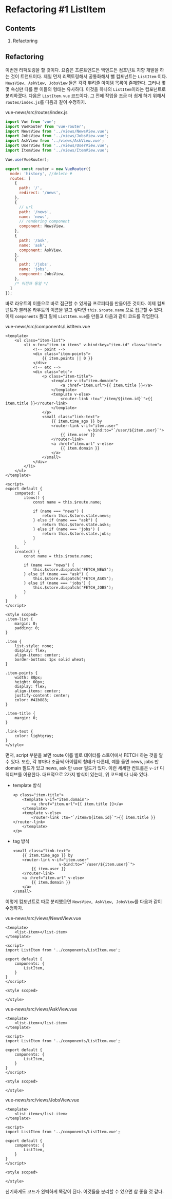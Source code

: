 Refactoring #1 ListItem
========================

Contents
--------------

1. Refactoring

Refactoring
--------------

이번엔 리팩토링을 할 것이다. 요즘은 프론트엔드든 백엔드든 컴포넌트 지향 개발을 하는 것이 트랜드이다. 제일 먼저 리팩토링해서 공통화해서 뺄 컴포넌트는 `ListItem` 이다. `NewsView, AskView, JobsView` 들은 각각 뿌려줄 아이템 목록이 존재한다. 그러나 몇몇 속성만 다를 뿐 이들의 형태는 유사하다. 이것을 하나의 `ListItem`이라는 컴포넌트로 분리하겠다. 다음은 `ListItem.vue` 코드이다. 그 전에 작업을 조금 더 쉽게 하기 위해서 `routes/index.js`를 다음과 같이 수정하자.

vue-news/src/routes/index.js
```js
import Vue from 'vue';
import VueRouter from 'vue-router';
import NewsView from '../views/NewsView.vue';
import JobsView from '../views/JobsView.vue';
import AskView from '../views/AskView.vue';
import UserView from '../views/UserView.vue';
import ItemView from '../views/ItemView.vue';

Vue.use(VueRouter);

export const router = new VueRouter({
  mode: 'history', //delete #
  routes: [
    {
      path: '/',
      redirect: '/news',
    },
    {
      // url
      path: '/news',
      name: 'news',
      // rendering component
      component: NewsView,
    },
    {
      path: '/ask',
      name: 'ask',
      component: AskView,
    },
    {
      path: '/jobs',
      name: 'jobs',
      component: JobsView,
    },
    /* 이전과 동일 */
  ]
});
```

바로 라우트의 이름으로 바로 접근할 수 있게끔 프로퍼티를 만들어준 것이다. 이제 컴포넌트가 불러온 라우트의 이름을 알고 싶다면 `this.$route.name` 으로 접근할 수 있다. 이제 `components` 폴더 밑에 `ListItem.vue`를 만들고 다음과 같이 코드를 작업한다.

vue-news/src/components/ListItem.vue
```vue
<template>
    <ul class="item-list">
        <li v-for="item in items" v-bind:key="item.id" class="item">
            <!-- point -->
            <div class="item-points">
                {{ item.points || 0 }}
            </div>
            <!-- etc -->
            <div class="etc">
                <p class="item-title">
                    <template v-if="item.domain">
                        <a :href="item.url">{{ item.title }}</a>
                    </template>
                    <template v-else>
                        <router-link :to="`/item/${item.id}`">{{ item.title }}</router-link>
                    </template>
                </p>
                <small class="link-text">
                    {{ item.time_ago }} by 
                    <router-link v-if="item.user"
                                    v-bind:to="`/user/${item.user}`">
                        {{ item.user }}
                    </router-link>
                    <a :href="item.url" v-else>
                        {{ item.domain }}
                    </a>   
                </small>
            </div>
        </li>
    </ul>
</template>

<script>
export default {
    computed: {
        items() {
            const name = this.$route.name;

            if (name === "news") {
                return this.$store.state.news;
            } else if (name === "ask") {
                return this.$store.state.asks;
            } else if (name === 'jobs') {
                return this.$store.state.jobs;
            }
        }
    },
    created() {
        const name = this.$route.name;

        if (name === "news") {
            this.$store.dispatch('FETCH_NEWS');
        } else if (name === "ask") {
            this.$store.dispatch('FETCH_ASKS');
        } else if (name === 'jobs') {
            this.$store.dispatch('FETCH_JOBS');
        }
    }
}
</script>

<style scoped>
.item-list {
    margin: 0;
    padding: 0;
}

.item {
    list-style: none;
    display: flex;
    align-items: center;
    border-bottom: 1px solid wheat;
}

.item-points {
    width: 80px;
    height: 60px;
    display: flex;
    align-items: center;
    justify-content: center;
    color: #41b883;
}

.item-title {
    margin: 0;
}

.link-text {
    color: lightgray;
}
</style>
```

먼저, script 부분을 보면 route 이름 별로 데이터를 스토어에서 FETCH 하는 것을 알 수 있다. 또한, 각 뷰마다 조금씩 아이템의 형태가 다른데, 예를 들면 news, jobs 만 domain 필드가 있고 news, ask 만 user 필드가 있다. 이런 세세한 컨트롤은 `v-if` 디렉티브를 이용한다. 대표적으로 2가지 방식이 있는데, 위 코드에 다 나와 있다.

* template 방식
    ```vue
    <p class="item-title">
        <template v-if="item.domain">
            <a :href="item.url">{{ item.title }}</a>
        </template>
        <template v-else>
            <router-link :to="`/item/${item.id}`">{{ item.title }}</router-link>
        </template>
    </p>
    ```
* tag 방식
    ```vue
    <small class="link-text">
        {{ item.time_ago }} by 
        <router-link v-if="item.user"
                        v-bind:to="`/user/${item.user}`">
            {{ item.user }}
        </router-link>
        <a :href="item.url" v-else>
            {{ item.domain }}
        </a>   
    </small>
    ```

이렇게 컴포넌트로 따로 분리했으면 `NewsView, AskView, JobsView`를 다음과 같이 수정하자.

vue-news/src/views/NewsView.vue
```vue
<template>
    <list-item></list-item>
</template>

<script>
import ListItem from '../components/ListItem.vue';

export default {
    components: {
        ListItem,
    }
}
</script>

<style scoped>

</style>
```

vue-news/src/views/AskView.vue
```vue
<template>
    <list-item></list-item>
</template>

<script>
import ListItem from '../components/ListItem.vue';

export default {
    components: {
        ListItem,
    }
}
</script>

<style scoped>

</style>
```

vue-news/src/views/JobsView.vue
```vue
<template>
    <list-item></list-item>
</template>

<script>
import ListItem from '../components/ListItem.vue';

export default {
    components: {
        ListItem,
    }
}
</script>

<style scoped>

</style>
```

신기하게도 코드가 완벽하게 똑같이 된다. 이것들을 분리할 수 있으면 참 좋을 것 같다.